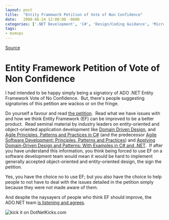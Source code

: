 ```yaml
---
layout: post
title:  "Entity Framework Petition of Vote of Non Confidence"
date:   2008-06-24 12:00:00 -0600
categories: ['.NET Development', 'C#', 'Design/Coding Guidance', 'Microsoft', 'Software Development']
tags:
- msmvps
---
```

[Source](http://blogs.msmvps.com/peterritchie/2008/06/25/entity-framework-petition-of-vote-of-non-confidence/ "Permalink to Entity Framework Petition of Vote of Non Confidence")

# Entity Framework Petition of Vote of Non Confidence

I had intended to be happy simply being a signatory of ADO .NET Entity Framework Vote of No Confidence.  But, there's people suggesting signatories of this petition are wackos or on the fringe.

Do yourself a favour and read [the petition][1].  Read what we have issues with and how we think Entity Framework (EF) can be improved to be a better product.  Read seminal material by industry leaders on entity-oriented and object-oriented application development like [Domain Driven Design][2], and [Agile Principles, Patterns and Practices in C#][3] (and the predecessor [Agile Software Development: Principles, Patterns and Practices][4]) and [Applying Domain-Driven Design and Patterns: With Examples in C# and .NET][5].  If after you have understand this information, you think being forced to use EF on a software development team would mean it would be hard to implement generally accepted object-oriented and entity-oriented design, the sign the petition.

Yes, you have the choice no to use EF; but you also have the choice to help people to not have to deal with the issues detailed in the petition simply because they were not made aware of them.

And despite the naysayers of people who think EF should improve, the ADO.NET team [is listening and agrees][6].

![kick it on DotNetKicks.com][7]

[1]: http://efvote.wufoo.com/forms/ado-net-entity-framework-vote-of-no-confidence/
[2]: http://www.amazon.com/Domain-Driven-Design-Tackling-Complexity-Software/dp/0321125215/ref=pd_bbs_sr_1?ie=UTF8&s=books&qid=1214414934&sr=1-1
[3]: http://www.amazon.com/Principles-Patterns-Practices-Robert-Martin/dp/0131857258
[4]: http://www.amazon.com/Software-Development-Principles-Patterns-Practices/dp/0135974445
[5]: http://www.amazon.com/Applying-Domain-Driven-Design-Patterns-Examples/dp/0321268202/ref=pd_bbs_sr_1?ie=UTF8&s=books&qid=1214415016&sr=1-1
[6]: http://blogs.msdn.com/efdesign/archive/2008/06/23/transparency-in-the-design-process.aspx
[7]: http://www.dotnetkicks.com/Services/Images/KickItImageGenerator.ashx?url=http%3a%2f%2fmsmvps.com%2fblogs%2fpeterritchie%2farchive%2f2008%2f06%2f25%2fentity-framework-petition-of-vote-of-non-confidence.aspx

